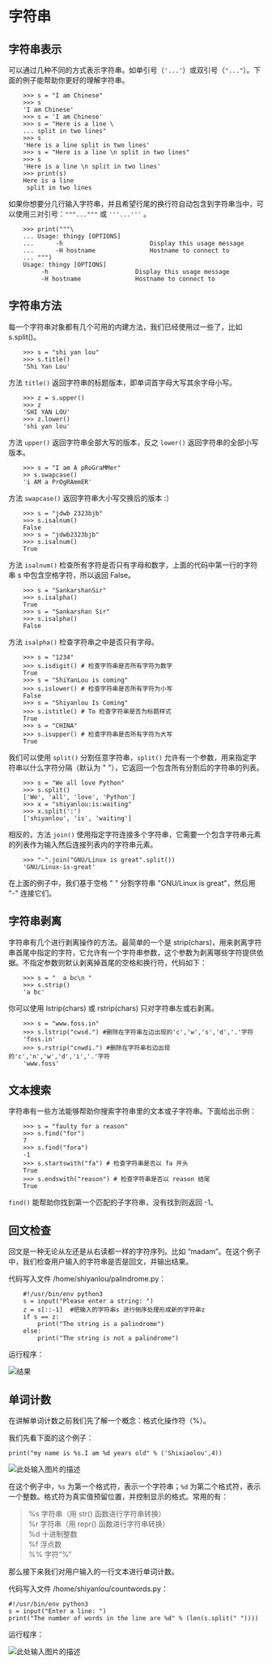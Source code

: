 # 字符串  
## 字符串表示
可以通过几种不同的方式表示字符串。如单引号（`'...'`）或双引号（`"..."`）。下面的例子能帮助你更好的理解字符串。
```python3
	>>> s = "I am Chinese"
	>>> s
	'I am Chinese'
	>>> s = 'I am Chinese'
	>>> s = "Here is a line \
	... split in two lines"
	>>> s
	'Here is a line split in two lines'
	>>> s = "Here is a line \n split in two lines"
	>>> s
	'Here is a line \n split in two lines'
	>>> print(s)
	Here is a line
	 split in two lines
```
如果你想要分几行输入字符串，并且希望行尾的换行符自动包含到字符串当中，可以使用三对引号：`"""..."""` 或 `'''...'''` 。
```python3
	>>> print("""\
	... Usage: thingy [OPTIONS]
	...      -h                        Display this usage message
	...      -H hostname               Hostname to connect to
	... """)
	Usage: thingy [OPTIONS]
		 -h                        Display this usage message
		 -H hostname               Hostname to connect to
```
## 字符串方法

每一个字符串对象都有几个可用的内建方法，我们已经使用过一些了，比如 s.split()。
```python3
	>>> s = "shi yan lou"
	>>> s.title()
	'Shi Yan Lou'
```
方法 `title()` 返回字符串的标题版本，即单词首字母大写其余字母小写。
```python3
	>>> z = s.upper()
	>>> z
	'SHI YAN LOU'
	>>> z.lower()
	'shi yan lou'
```
方法 `upper()` 返回字符串全部大写的版本，反之 `lower()` 返回字符串的全部小写版本。
```python3
	>>> s = "I am A pRoGraMMer"
	>> s.swapcase()
	'i AM a PrOgRAmmER'
```
方法 `swapcase()` 返回字符串大小写交换后的版本 :）
```python3
	>>> s = "jdwb 2323bjb"
	>>> s.isalnum()
	False
	>>> s = "jdwb2323bjb"
	>>> s.isalnum()
	True
```
方法 `isalnum()` 检查所有字符是否只有字母和数字，上面的代码中第一行的字符串 s 中包含空格字符，所以返回 False。
```python3
	>>> s = "SankarshanSir"
	>>> s.isalpha()
	True
	>>> s = "Sankarshan Sir"
	>>> s.isalpha()
	False
```
方法 `isalpha()` 检查字符串之中是否只有字母。
```python3
	>>> s = "1234"
	>>> s.isdigit() # 检查字符串是否所有字符为数字
	True
	>>> s = "ShiYanLou is coming"
	>>> s.islower() # 检查字符串是否所有字符为小写
	False
	>>> s = "Shiyanlou Is Coming"
	>>> s.istitle() # To 检查字符串是否为标题样式
	True
	>>> s = "CHINA"
	>>> s.isupper() # 检查字符串是否所有字符为大写
	True
```
我们可以使用 `split()` 分割任意字符串，`split()` 允许有一个参数，用来指定字符串以什么字符分隔（默认为 " "），它返回一个包含所有分割后的字符串的列表。
```python3
	>>> s = "We all love Python"
	>>> s.split()
	['We', 'all', 'love', 'Python']
	>>> x = "shiyanlou:is:waiting"
	>>> x.split(':')
	['shiyanlou', 'is', 'waiting']
```
相反的，方法 `join()` 使用指定字符连接多个字符串，它需要一个包含字符串元素的列表作为输入然后连接列表内的字符串元素。
```python3
	>>> "-".join("GNU/Linux is great".split())
	'GNU/Linux-is-great'
```
在上面的例子中，我们基于空格 " " 分割字符串 "GNU/Linux is great"，然后用 "-" 连接它们。
## 字符串剥离
字符串有几个进行剥离操作的方法。最简单的一个是 strip(chars)，用来剥离字符串首尾中指定的字符，它允许有一个字符串参数，这个参数为剥离哪些字符提供依据。不指定参数则默认剥离掉首尾的空格和换行符，代码如下：
```python3
	>>> s = "  a bc\n "
	>>> s.strip()
	'a bc'
```
你可以使用 lstrip(chars) 或 rstrip(chars) 只对字符串左或右剥离。
```python3
	>>> s = "www.foss.in" 
	>>> s.lstrip("cwsd.") #删除在字符串左边出现的'c','w','s','d','.'字符
	'foss.in'
	>>> s.rstrip("cnwdi.") #删除在字符串右边出现的'c','n','w','d','i','.'字符
	'www.foss'
```
## 文本搜索
字符串有一些方法能够帮助你搜索字符串里的文本或子字符串。下面给出示例：
```python3
	>>> s = "faulty for a reason"
	>>> s.find("for")
	7
	>>> s.find("fora")
	-1
	>>> s.startswith("fa") # 检查字符串是否以 fa 开头
	True
	>>> s.endswith("reason") # 检查字符串是否以 reason 结尾
	True
```
`find()` 能帮助你找到第一个匹配的子字符串，没有找到则返回 -1。
## 回文检查
回文是一种无论从左还是从右读都一样的字符序列。比如 “madam”。在这个例子中，我们检查用户输入的字符串是否是回文，并输出结果。

代码写入文件 /home/shiyanlou/palindrome.py：
```python3
	#!/usr/bin/env python3
	s = input("Please enter a string: ")
	z = s[::-1]  #把输入的字符串s 进行倒序处理形成新的字符串z
	if s == z:
		print("The string is a palindrome")
	else:
		print("The string is not a palindrome")
```
运行程序：

![结果](https://doc.shiyanlou.com/document-uid212737labid2042timestamp1471398026951.png/wm)
## 单词计数
在讲解单词计数之前我们先了解一个概念：格式化操作符（%）。

我们先看下面的这个例子：
```python3
print("my name is %s.I am %d years old" % ('Shixiaolou',4))
```
![此处输入图片的描述](https://doc.shiyanlou.com/document-uid600404labid2042timestamp1539601037298.png/wm)

在这个例子中，`%s` 为第一个格式符，表示一个字符串；`%d` 为第二个格式符，表示一个整数。格式符为真实值预留位置，并控制显示的格式。常用的有：

>%s 字符串（用 str() 函数进行字符串转换）  
%r 字符串（用 repr() 函数进行字符串转换）  
%d 十进制整数  
%f 浮点数  
%% 字符“%”

那么接下来我们对用户输入的一行文本进行单词计数。

代码写入文件 /home/shiyanlou/countwords.py：
```python3
#!/usr/bin/env python3
s = input("Enter a line: ")
print("The number of words in the line are %d" % (len(s.split(" "))))
```
运行程序：

![此处输入图片的描述](https://doc.shiyanlou.com/document-uid212737labid2042timestamp1471398035820.png/wm)
